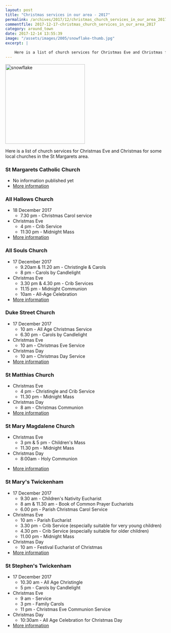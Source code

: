 ```yaml
---
layout: post
title: "Christmas services in our area - 2017"
permalink: /archives/2017/12/christmas_church_services_in_our_area_2017.html
commentfile: 2017-12-17-christmas_church_services_in_our_area_2017
category: around_town
date: 2017-12-14 13:55:39
image: "/assets/images/2005/snowflake-thumb.jpg"
excerpt: |

    Here is a list of church services for Christmas Eve and Christmas for some local churches in the St Margarets area.
---
```


<img src="/assets/images/2005/snowflake-thumb.jpg"  class="right" width="250" alt="snowflake"/>

Here is a list of church services for Christmas Eve and Christmas for some local churches in the St Margarets area.

### St Margarets Catholic Church

-   No information published yet
-   [More information](http://stmargarets-church.co.uk/church-information/mass-times/christmas-mass-times-0)

### All Hallows Church

-   18 December 2017
    -   7.30 pm - Christmas Carol service
-   Christmas Eve
    -   4 pm - Crib Service
    -   11:30 pm - Midnight Mass
-   [More information](http://allhallows-twick.kw01.net/page/66/advent-christmas-2017)

### All Souls Church

-   17 December 2017
    -   9.20am & 11.20 am - Christingle & Carols
    -   8 pm - Carols by Candlelight
-   Christmas Eve
    -   3.30 pm & 4.30 pm - Crib Services
    -   11.15 pm - Midnight Communion
    -   10am - All-Age Celebration
-   [More information](http://www.allsoulschurch.org.uk/christmas2017/)

### Duke Street Church

-   17 December 2017
    -   10 am - All Age Christmas Service
    -   6.30 pm - Carols by Candlelight
-   Christmas Eve
    -   10 am - Christmas Eve Service
-   Christmas Day
    -   10 am - Christmas Day Service
-   [More information](http://www.dukestreetchurch.com/)

### St Matthias Church

-   Christmas Eve
    -   4 pm - Christingle and Crib Service
    -   11.30 pm - Midnight Mass
-   Christmas Day
    -   8 am - Christmas Communion
-   [More information](http://www.richmondteamministry.org/events)

### St Mary Magdalene Church

-   Christmas Eve
    -   3 pm & 5 pm - Children's Mass
    -   11.30 pm - Midnight Mass
-   Christmas Day
    -   8:00am - Holy Communion

<!-- -->

-   [More information](http://www.richmondteamministry.org/events)

### St Mary's Twickenham

-   17 December 2017
    -   9.30 am - Children's Nativity Eucharist
    -   8 am & 11.30 am - Book of Common Prayer Eucharists
    -   6.00 pm - Parish Christmas Carol Service
-   Christmas Eve
    -   10 am - Parish Eucharist
    -   3.30 pm - Crib Service (especially suitable for very young children)
    -   4.30 pm - Crib Service (especially suitable for older children)
    -   11.00 pm - Midnight Mass
-   Christmas Day
    -   10 am - Festival Eucharist of Christmas
-   [More information](http://www.stmarytwick.org.uk)

### St Stephen's Twickenham

-   17 December 2017
    -   10.30 am - All Age Christingle
    -   5 pm - Carols by Candlelight
-   Christmas Eve
    -   9 am - Service
    -   3 pm - Family Carols
    -   11 pm - Christmas Eve Communion Service
-   Christmas Day
    -   10:30am - All Age Celebration for Christmas Day
-   [More information](http://www.st-stephens.org.uk/christmas-st-stephens-0)
